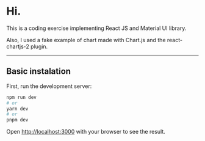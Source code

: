 # Hi.

This is a coding exercise implementing React JS and Material UI library.

Also, I used a fake example of chart made with Chart.js and the react-chartjs-2 plugin.

---

## Basic instalation

First, run the development server:

```bash
npm run dev
# or
yarn dev
# or
pnpm dev
```

Open [http://localhost:3000](http://localhost:3000) with your browser to see the result.
